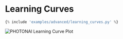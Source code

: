 <h1>Learning Curves</h1>

```python hl_lines="16 17"
{% include 'examples/advanced/learning_curves.py' %}
```

![PHOTONAI Learning Curve Plot](https://www.photon-ai.com/static/img/photon/learning_curves.png "PHOTONAI learning curve plot")